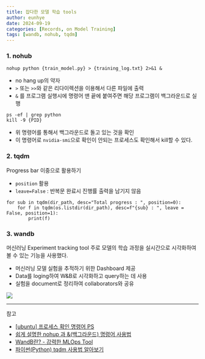 ```yaml
---
title: 잡다한 모델 학습 tools
author: eunhye
date: 2024-09-19
categories: [Records, on Model Training]
tags: [wandb, nohub, tqdm]
---
```


### 1. nohub
```
nohup python {train_model.py} > {training_log.txt} 2>&1 &
```
- no hang up의 약자
- ```>``` 또는 ```>>```와 같은 리다이렉션을 이용해서 다른 파일에 출력
- ```&``` 를 프로그램 실행시에 명령어 맨 끝에 붙여주면 해당 프로그램이 백그라운드로 실행
```
ps -ef | grep python
kill -9 {PID}
```
- 위 명령어를 통해서 백그라운드로 돌고 있는 것을 확인
- 이 명령어로 ```nvidia-smi```으로 확인이 안되는 프로세스도 확인해서 kill할 수 있다. 

### 2. tqdm
Progress bar 이중으로 활용하기
- ```position``` 활용
- ```leave=False``` : 반복문 완료시 진행률 출력을 남기지 않음
```
for sub in tqdm(dir_path, desc="Total progress : ", position=0):
	for f in tqdm(os.listdir(dir_path), desc=f"{sub} : ", leave = False, position=1):
    	print(f)
```

### 3. wandb 

머신러닝 Experiment tracking tool
주로 모델의 학습 과정을 실시간으로 시각화하여 볼 수 있는 기능을 사용했다. 

- 머신러닝 모델 실험을 추적하기 위한 Dashboard 제공
- Data를 loging하여 W&B로 시각화하고 query하는 데 사용
- 실험을 document로 정리하여 collaborators와 공유


![](https://velog.velcdn.com/images/pehye89/post/5cdf73be-e699-4115-b117-a835fc6c3e24/image.png)


---
참고
- [[ubuntu] 프로세스 확인 명령어 PS](https://soundprovider.tistory.com/entry/ubuntu-%ED%94%84%EB%A1%9C%EC%84%B8%EC%8A%A4-%ED%99%95%EC%9D%B8-%EB%AA%85%EB%A0%B9%EC%96%B4-PS)
- [쉽게 설명한 nohup 과 &(백그라운드) 명령어 사용법](https://joonyon.tistory.com/entry/%EC%89%BD%EA%B2%8C-%EC%84%A4%EB%AA%85%ED%95%9C-nohup-%EA%B3%BC-%EB%B0%B1%EA%B7%B8%EB%9D%BC%EC%9A%B4%EB%93%9C-%EB%AA%85%EB%A0%B9%EC%96%B4-%EC%82%AC%EC%9A%A9%EB%B2%95)
- [WandB란? - 강력한 MLOps Tool](https://pebpung.github.io/wandb/2021/10/06/WandB-1.html)
- [파이썬(Python) tqdm 사용법 알아보기](https://zephyrus1111.tistory.com/305)
